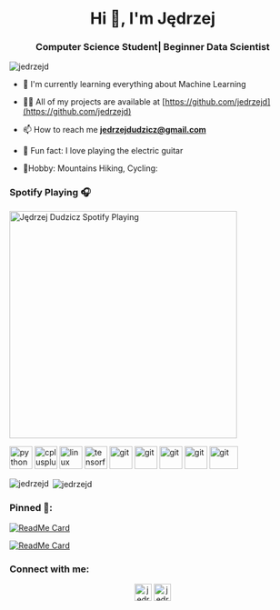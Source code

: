 <h1 align="center">Hi 👋, I'm Jędrzej</h1>
<h3 align="center"> Computer Science Student| Beginner Data Scientist 
</h3>

<p align="left"> <img src="https://komarev.com/ghpvc/?username=jedrzejd" alt="jedrzejd" /> </p>

- 🌱 I'm currently learning everything about Machine Learning

- 👨‍💻 All of my projects are available at [https://github.com/jedrzejd](https://github.com/jedrzejd)

- 📫 How to reach me **jedrzejdudzicz@gmail.com**

- 🎸 Fun fact: I love playing the electric guitar

- 🗻Hobby: Mountains Hiking, Cycling:

### Spotify Playing 🎧
[<img src="https://novatorem-git-master.jedrzejd.vercel.app/api/spotify-playing" alt="Jędrzej Dudzicz Spotify Playing" width="400" />](https://open.spotify.com/user/21ja5ga6vsss5vyrf4wyuvcmy)


<p align="left">
  <img
src="https://devicons.github.io/devicon/devicon.git/icons/python/python-original.svg" alt="python" width="40" height="40"/> <img 
src="https://devicons.github.io/devicon/devicon.git/icons/cplusplus/cplusplus-original.svg" alt="cplusplus" width="40" height="40"/> <img src="https://devicons.github.io/devicon/devicon.git/icons/linux/linux-original.svg" alt="linux" width="40" height="40"/> <img src="https://www.vectorlogo.zone/logos/tensorflow/tensorflow-icon.svg" alt="tensorflow" width="40" height="40"/> <img 
src="https://www.vectorlogo.zone/logos/jupyter/jupyter-icon.svg" alt="git" width="40" height="40"/> <img 
src="https://www.vectorlogo.zone/logos/numpy/numpy-icon.svg" alt="git" width="40" height="40"/> <img     
src="https://upload.wikimedia.org/wikipedia/commons/0/05/Scikit_learn_logo_small.svg" alt="git" width="40" height="40"/> <img                                                      
src="https://upload.wikimedia.org/wikipedia/commons/6/69/XGBoost_logo.png" alt="git" width="40" height="40"/> <img                                                                                                                             
src="https://www.vectorlogo.zone/logos/git-scm/git-scm-icon.svg" alt="git" width="50" height="40"/></p>

<p><img align="left" src="https://github-readme-stats.vercel.app/api/top-langs/?username=jedrzejd&layout=compact&hide=html" alt="jedrzejd" /></p>
<p>&nbsp;<img align="center" src="https://github-readme-stats.vercel.app/api?username=jedrzejd&show_icons=true" alt="jedrzejd" /></p>

### Pinned 🌵:

[![ReadMe Card](https://github-readme-stats.vercel.app/api/pin/?username=jedrzejd&repo=Kaggle-Notebooks)](https://github.com/jedrzejd/Kaggle-Notebooks)

[![ReadMe Card](https://github-readme-stats.vercel.app/api/pin/?username=jedrzejd&repo=Adult_Income)](https://github.com/jedrzejd/Adult_Income)

### Connect with me:

<p align="center"> 
<a href="https://linkedin.com/in/jedrzejdudzicz" target="blank"><img align="center" src="https://cdn.jsdelivr.net/npm/simple-icons@3.0.1/icons/linkedin.svg" alt="jedrzejdudzicz" height="30" width="30" /></a>
<a href="https://kaggle.com/jedrzejdudzicz" target="blank"><img align="center" src="https://cdn.jsdelivr.net/npm/simple-icons@3.0.1/icons/kaggle.svg" alt="jedrzejdudzicz" height="30" width="30" /></a>
</p>
